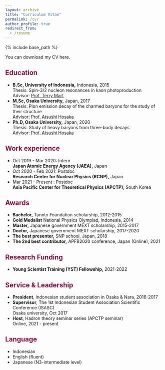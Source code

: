 ```yaml
---
layout: archive
title: "Curriculum Vitae"
permalink: /cv/
author_profile: true
redirect_from:
  - /resume
---
```


{% include base_path %}

You can download my CV here.


<h2 style="color:#900C3F"> Education </h2>

* <b>B.Sc, University of Indonesia,</b> Indonesia, 2015\
  Thesis: Spin-3/2 nucleon resonances in kaon photoproduction\
  Advisor: <a href="https://inspirehep.net/authors/998691">Prof. Terry Mart</a>
* <b>M.Sc, Osaka University,</b> Japan, 2017\
  Thesis: Pion emission decay of the charmed baryons for the study of their structure\
  Advisor: <a href="https://inspirehep.net/authors/1005542?ui-citation-summary=true">Prof. Atsushi Hosaka</a>
* <b>Ph.D, Osaka University,</b> Japan, 2020\
  Thesis: Study of heavy baryons from three-body decays\
  Advisor: <a href="https://inspirehep.net/authors/1005542?ui-citation-summary=true">Prof. Atsushi Hosaka</a>

<h2 style="color:#900C3F"> Work experience </h2>

* Oct 2019 - Mar 2020: Intern\
  <b>Japan Atomic Energy Agency (JAEA),</b> Japan
* Oct 2020 - Feb 2021: Postdoc\
  <b>Research Center for Nuclear Physics (RCNP),</b> Japan
* Mar 2021 - Present : Postdoc\
  <b>Asia Pacific Center for Theoretical Physics (APCTP),</b> South Korea


<h2 style="color:#900C3F"> Awards </h2>

* <b>Bachelor,</b> Tanoto Foundation scholarship, 2012-2015
* <b>Gold Medalist</b> National Physics Olympiad, Indonesia, 2014
* <b>Master,</b> Japanese government MEXT scholarship, 2015-2017
* <b>Doctor,</b> Japanese government MEXT scholarship, 2017-2020
* <b>The best presenter,</b> SNP school, Japan, 2018
* <b>The 2nd best contributor,</b> APFB2020 conference, Japan (Online), 2021



<h2 style="color:#900C3F"> Research Funding </h2>

* <b> Young Scientist Training (YST) Fellowship,</b> 2021-2022



<h2 style="color:#900C3F"> Service & Leadership </h2>

* <b> President</b>, Indonesian student association in Osaka & Nara, 2016-2017
* <b>Supervisor</b>, The 1st Indonesian Student Association Scientific Conference (ISASC)\
  Osaka university, Oct 2017
* <b>Host</b>, Hadron theory seminar series (APCTP seminar)\
  Online, 2021 - present



<h2 style="color:#900C3F"> Language </h2>

* Indonesian
* English (fluent)
* Japanese (N3-intermediate level) 
